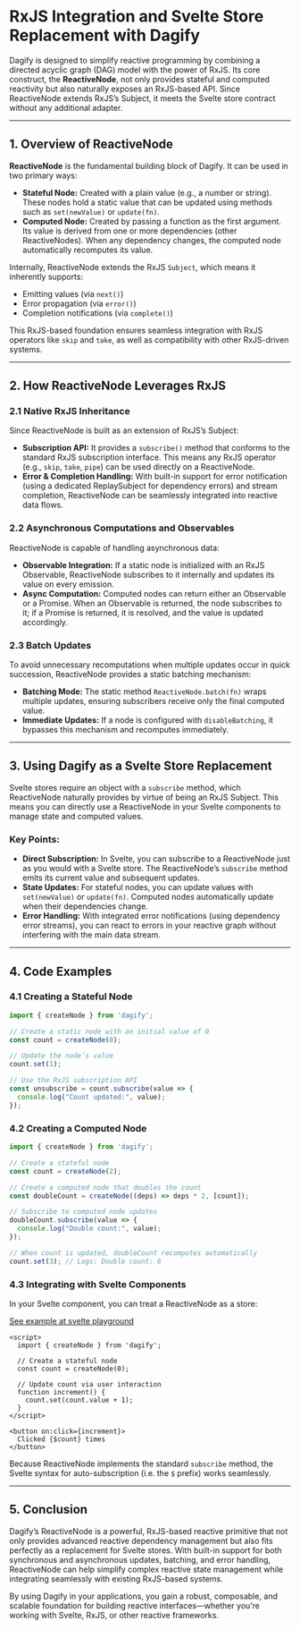 # RxJS Integration and Svelte Store Replacement with Dagify

Dagify is designed to simplify reactive programming by combining a directed acyclic graph (DAG) model with the power of RxJS. Its core construct, the **ReactiveNode**, not only provides stateful and computed reactivity but also naturally exposes an RxJS-based API. Since ReactiveNode extends RxJS’s Subject, it meets the Svelte store contract without any additional adapter.

---

## 1. Overview of ReactiveNode

**ReactiveNode** is the fundamental building block of Dagify. It can be used in two primary ways:

- **Stateful Node:** Created with a plain value (e.g., a number or string). These nodes hold a static value that can be updated using methods such as `set(newValue)` or `update(fn)`.
- **Computed Node:** Created by passing a function as the first argument. Its value is derived from one or more dependencies (other ReactiveNodes). When any dependency changes, the computed node automatically recomputes its value.

Internally, ReactiveNode extends the RxJS `Subject`, which means it inherently supports:
- Emitting values (via `next()`)
- Error propagation (via `error()`)
- Completion notifications (via `complete()`)

This RxJS-based foundation ensures seamless integration with RxJS operators like `skip` and `take`, as well as compatibility with other RxJS-driven systems.

---

## 2. How ReactiveNode Leverages RxJS

### 2.1 Native RxJS Inheritance

Since ReactiveNode is built as an extension of RxJS’s Subject:
- **Subscription API:** It provides a `subscribe()` method that conforms to the standard RxJS subscription interface. This means any RxJS operator (e.g., `skip`, `take`, `pipe`) can be used directly on a ReactiveNode.
- **Error & Completion Handling:** With built-in support for error notification (using a dedicated ReplaySubject for dependency errors) and stream completion, ReactiveNode can be seamlessly integrated into reactive data flows.

### 2.2 Asynchronous Computations and Observables

ReactiveNode is capable of handling asynchronous data:
- **Observable Integration:** If a static node is initialized with an RxJS Observable, ReactiveNode subscribes to it internally and updates its value on every emission.
- **Async Computation:** Computed nodes can return either an Observable or a Promise. When an Observable is returned, the node subscribes to it; if a Promise is returned, it is resolved, and the value is updated accordingly.

### 2.3 Batch Updates

To avoid unnecessary recomputations when multiple updates occur in quick succession, ReactiveNode provides a static batching mechanism:
- **Batching Mode:** The static method `ReactiveNode.batch(fn)` wraps multiple updates, ensuring subscribers receive only the final computed value.
- **Immediate Updates:** If a node is configured with `disableBatching`, it bypasses this mechanism and recomputes immediately.

---

## 3. Using Dagify as a Svelte Store Replacement

Svelte stores require an object with a `subscribe` method, which ReactiveNode naturally provides by virtue of being an RxJS Subject. This means you can directly use a ReactiveNode in your Svelte components to manage state and computed values.

### Key Points:
- **Direct Subscription:** In Svelte, you can subscribe to a ReactiveNode just as you would with a Svelte store. The ReactiveNode’s `subscribe` method emits its current value and subsequent updates.
- **State Updates:** For stateful nodes, you can update values with `set(newValue)` or `update(fn)`. Computed nodes automatically update when their dependencies change.
- **Error Handling:** With integrated error notifications (using dependency error streams), you can react to errors in your reactive graph without interfering with the main data stream.

---

## 4. Code Examples

### 4.1 Creating a Stateful Node

```js
import { createNode } from 'dagify';

// Create a static node with an initial value of 0
const count = createNode(0);

// Update the node’s value
count.set(1);

// Use the RxJS subscription API
const unsubscribe = count.subscribe(value => {
  console.log("Count updated:", value);
});
```

### 4.2 Creating a Computed Node

```js
import { createNode } from 'dagify';

// Create a stateful node
const count = createNode(2);

// Create a computed node that doubles the count
const doubleCount = createNode((deps) => deps * 2, [count]);

// Subscribe to computed node updates
doubleCount.subscribe(value => {
  console.log("Double count:", value);
});

// When count is updated, doubleCount recomputes automatically
count.set(3); // Logs: Double count: 6
```

### 4.3 Integrating with Svelte Components

In your Svelte component, you can treat a ReactiveNode as a store:

[See example at svelte playground](https://svelte.dev/playground/1ef1e2c2f71a4738836a75ccd29464ef?version=5.20.4)

```svelte
<script>
  import { createNode } from 'dagify';

  // Create a stateful node
  const count = createNode(0);

  // Update count via user interaction
  function increment() {
    count.set(count.value + 1);
  }
</script>

<button on:click={increment}>
  Clicked {$count} times
</button>
```

Because ReactiveNode implements the standard `subscribe` method, the Svelte syntax for auto-subscription (i.e. the `$` prefix) works seamlessly.

---

## 5. Conclusion

Dagify’s ReactiveNode is a powerful, RxJS-based reactive primitive that not only provides advanced reactive dependency management but also fits perfectly as a replacement for Svelte stores. With built-in support for both synchronous and asynchronous updates, batching, and error handling, ReactiveNode can help simplify complex reactive state management while integrating seamlessly with existing RxJS-based systems.

By using Dagify in your applications, you gain a robust, composable, and scalable foundation for building reactive interfaces—whether you’re working with Svelte, RxJS, or other reactive frameworks.